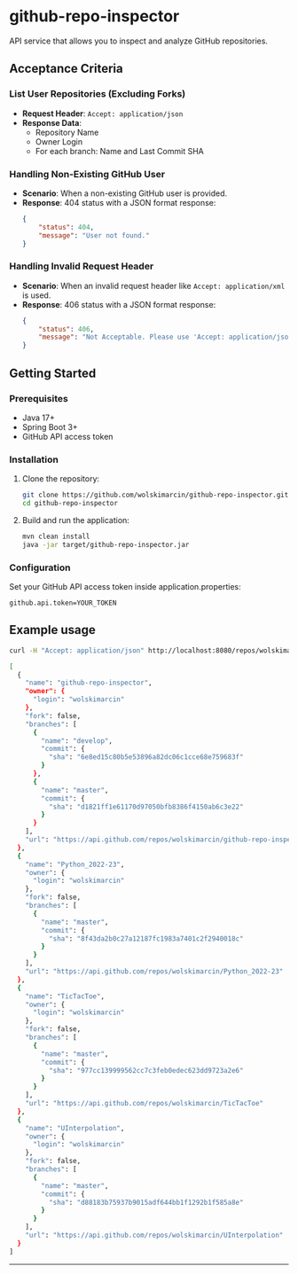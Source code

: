 # github-repo-inspector

API service that allows you to inspect and analyze GitHub repositories.

## Acceptance Criteria

### List User Repositories (Excluding Forks)

- **Request Header**: `Accept: application/json`
- **Response Data**:
    - Repository Name
    - Owner Login
    - For each branch: Name and Last Commit SHA

### Handling Non-Existing GitHub User

- **Scenario**: When a non-existing GitHub user is provided.
- **Response**: 404 status with a JSON format response:
    ```json
    {
        "status": 404,
        "message": "User not found."
    }
    ```

### Handling Invalid Request Header

- **Scenario**: When an invalid request header like `Accept: application/xml` is used.
- **Response**: 406 status with a JSON format response:
    ```json
    {
        "status": 406,
        "message": "Not Acceptable. Please use 'Accept: application/json'."
    }
    ```

## Getting Started

### Prerequisites

- Java 17+
- Spring Boot 3+
- GitHub API access token

### Installation

1. Clone the repository:

   ```bash
   git clone https://github.com/wolskimarcin/github-repo-inspector.git
   cd github-repo-inspector
   ```

2. Build and run the application:

   ```bash
   mvn clean install
   java -jar target/github-repo-inspector.jar
   ```

### Configuration

Set your GitHub API access token inside application.properties:

```
github.api.token=YOUR_TOKEN
```

## Example usage

```bash
curl -H "Accept: application/json" http://localhost:8080/repos/wolskimarcin | jq

[
  {
    "name": "github-repo-inspector",
    "owner": {
      "login": "wolskimarcin"
    },
    "fork": false,
    "branches": [
      {
        "name": "develop",
        "commit": {
          "sha": "6e8ed15c80b5e53896a82dc06c1cce68e759683f"
        }
      },
      {
        "name": "master",
        "commit": {
          "sha": "d1821ff1e61170d97050bfb8386f4150ab6c3e22"
        }
      }
    ],
    "url": "https://api.github.com/repos/wolskimarcin/github-repo-inspector"
  },
  {
    "name": "Python_2022-23",
    "owner": {
      "login": "wolskimarcin"
    },
    "fork": false,
    "branches": [
      {
        "name": "master",
        "commit": {
          "sha": "8f43da2b0c27a12187fc1983a7401c2f2940018c"
        }
      }
    ],
    "url": "https://api.github.com/repos/wolskimarcin/Python_2022-23"
  },
  {
    "name": "TicTacToe",
    "owner": {
      "login": "wolskimarcin"
    },
    "fork": false,
    "branches": [
      {
        "name": "master",
        "commit": {
          "sha": "977cc139999562cc7c3feb0edec623dd9723a2e6"
        }
      }
    ],
    "url": "https://api.github.com/repos/wolskimarcin/TicTacToe"
  },
  {
    "name": "UInterpolation",
    "owner": {
      "login": "wolskimarcin"
    },
    "fork": false,
    "branches": [
      {
        "name": "master",
        "commit": {
          "sha": "d88183b75937b9015adf644bb1f1292b1f585a8e"
        }
      }
    ],
    "url": "https://api.github.com/repos/wolskimarcin/UInterpolation"
  }
]


```
---
